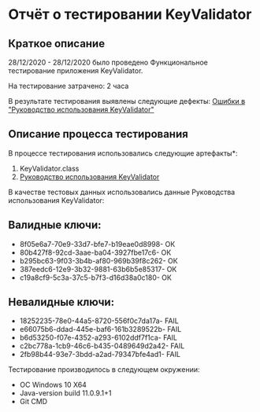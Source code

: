 # Отчёт о тестировании KeyValidator

## Краткое описание

28/12/2020 - 28/12/2020 было проведено Функциональное тестирование приложения KeyValidator.

На тестирование затрачено: 2 часа

В результате тестирования выявлены следующие дефекты:
[Ошибки в "Руководство использования KeyValidator"](https://github.com/mirasim/KeyValidator/issues/1)


## Описание процесса тестирования

В процессе тестирования использовались следующие артефакты*:
1. KeyValidator.class 
2. [Руководство использования KeyValidator](https://github.com/netology-code/javaqa-homeworks/blob/master/intro/user-manual.md)

В качестве тестовых данных использовались данные Руководства использования KeyValidator:

##  Валидные ключи:

* 8f05e6a7-70e9-33d7-bfe7-b19eae0d8998- ОК
* 80b427f8-92cd-3aae-ba04-3927fbe17c6- ОК
* b295bc63-9f03-3b4b-af80-969b39f8c262- ОК
* 387eedc6-12e9-3b32-9881-63b6b5e85317- ОК
* c19a8cf9-5c3a-37c5-b7f3-d16d38a0c180- ОК

##  Невалидные ключи:

* 18252235-78e0-44a5-8720-556f0c7da17a- FAIL
* e66075b6-ddad-445e-baf6-161b3289522b- FAIL
* b6d53250-f07e-4352-a293-6102ddf7f1ca- FAIL
* c2bc778a-1cb9-46c6-b435-0489649d2a42- FAIL
* 2fb98b44-93e7-3bdd-a2ad-79347bfe4ad1- FAIL

Тестирование производилось в следующем окружении:
* ОС Windows 10 X64
* Java-version build 11.0.9.1+1 
* Git CMD

